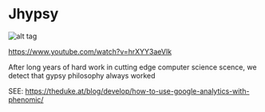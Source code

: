 # Jhypsy

![alt tag](https://lh3.googleusercontent.com/-1k28t_48yB8/WLAR4rMe6jI/AAAAAAAABmg/lewic5I3RQgkQ2cAMyvFu8ADYYnsHZb2QCK8B/s228/2017-02-24.jpg)

https://www.youtube.com/watch?v=hrXYY3aeVlk

After long years of hard work in cutting edge computer science scence, we detect that gypsy philosophy always worked

SEE: https://theduke.at/blog/develop/how-to-use-google-analytics-with-phenomic/
